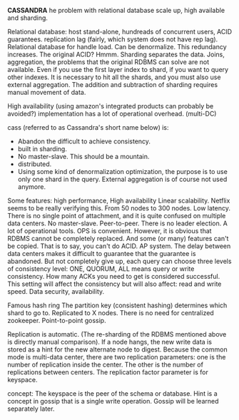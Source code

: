 
**CASSANDRA**
he problem with relational database scale up, high available and sharding.

Relational database: host stand-alone, hundreads of concurrent users, ACID guarantees.
replication lag (fairly, which system does not have rep lag).
Relational database for handle load.
Can be denormalize. This redundancy increases. The original ACID? Hmmm.
Sharding separates the data. Joins, aggregation, the problems that the original RDBMS can solve are not available.
Even if you use the first layer index to shard, if you want to query other indexes. It is necessary to hit all the shards, and you must also use external aggregation.
The addition and subtraction of sharding requires manual movement of data.

High availability (using amazon's integrated products can probably be avoided?) implementation has a lot of operational overhead. (multi-DC)

cass (referred to as Cassandra's short name below) is:
* Abandon the difficult to achieve consistency.
* built in sharding.
* No master-slave. This should be a mountain.
* distributed.
* Using some kind of denormalization optimization, the purpose is to use only one shard in the query. External aggregation is of course not used anymore.

Some features:
high performance,
High availability
Linear scalability. Netflix seems to be really verifying this. From 50 nodes to 300 nodes.
Low latency.
There is no single point of attachment, and it is quite confused on multiple data centers.
No master-slave. Peer-to-peer. There is no leader election.
A lot of operational tools. OPS is convenient.
However, it is obvious that RDBMS cannot be completely replaced. And some (or many) features can't be copied. That is to say, you can't do ACID.
AP system. The delay between data centers makes it difficult to guarantee that the guarantee is abandoned. But not completely give up, each query can choose three levels of consistency level: ONE, QUORUM, ALL means query or write consistency. How many ACKs you need to get is considered successful. This setting will affect the consistency but will also affect: read and write speed. Data security, availability.

Famous hash ring
The partition key (consistent hashing) determines which shard to go to.
Replicated to X nodes.
There is no need for centralized zookeeper. Point-to-point gossip.

Replication is automatic. (The re-sharding of the RDBMS mentioned above is directly manual comparison). If a node hangs, the new write data is stored as a hint for the new alternate node to digest.
Because the common mode is multi-data center, there are two replication parameters: one is the number of replication inside the center. The other is the number of replications between centers.
The replication factor parameter is for keyspace.

concept:
The keyspace is the peer of the schema or database.
Hint is a concept in gossip that is a single write operation. Gossip will be learned separately later.
